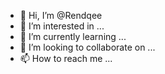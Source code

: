 - 👋 Hi, I’m @Rendqee
- 👀 I’m interested in ...
- 🌱 I’m currently learning ...
- 💞️ I’m looking to collaborate on ...
- 📫 How to reach me ...

<!---
Rendqee/Rendqee is a ✨ special ✨ repository because its `README.md` (this file) appears on your GitHub profile.
You can click the Preview link to take a look at your changes.
--->
